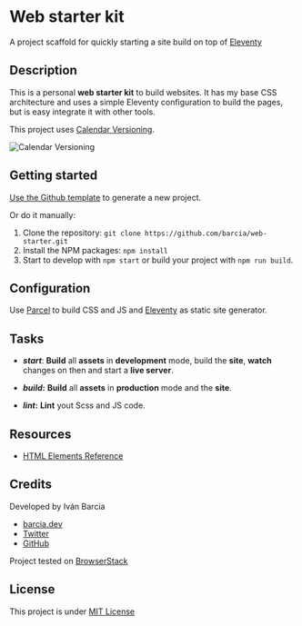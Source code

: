 # Web starter kit
A project scaffold for quickly starting a site build on top of [Eleventy](https://www.11ty.dev/)

## Description
This is a personal **web starter kit** to build websites. It has my base CSS architecture and uses a simple Eleventy configuration to build the pages, but is easy integrate it with other tools.

This project uses [Calendar Versioning](http://calver.org).

![Calendar Versioning](https://img.shields.io/badge/CALVER-YY.MM.MICRO-22bfda)

## Getting started
[Use the Github template](https://github.com/barcia/web-starter/generate) to generate a new project.

Or do it manually:
1. Clone the repository: `git clone https://github.com/barcia/web-starter.git`
2. Install the NPM packages: `npm install`
3. Start to develop with `npm start` or build your project with `npm run build`.

## Configuration
Use [Parcel](https://parceljs.org) to build CSS and JS and [Eleventy](https://www.11ty.dev/) as static site generator.

## Tasks
* ***start***: **Build** all **assets** in **development** mode, build the **site**, **watch** changes on then and start a **live server**.

* ***build*:** **Build** all **assets** in **production** mode and the **site**.

* ***lint*:** **Lint** yout Scss and JS code.


## Resources
* [HTML Elements Reference](https://developer.mozilla.org/en-US/docs/Web/HTML/Element)

## Credits
Developed by Iván Barcia
* [barcia.dev](https://barcia.dev)
* [Twitter](http://www.twitter.com/bartzia)
* [GitHub](http://www.github.com/barcia)

Project tested on [BrowserStack](https://www.browserstack.com/)



## License
This project is under [MIT License](https://github.com/barcia/web-starter/blob/master/LICENSE)
